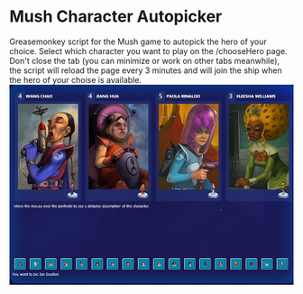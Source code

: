 # Mush Character Autopicker
Greasemonkey script for the Mush game to autopick the hero of your choice.
Select which character you want to play on the /chooseHero page.
Don't close the tab (you can minimize or work on other tabs meanwhile), the script will reload the page every 3 minutes and will join the ship when the hero of your choise is available.
<img src="https://raw.githubusercontent.com/HwangLiu/Mush-Character-Autopicker/master/15466973424380.jpg" alt="Example">
